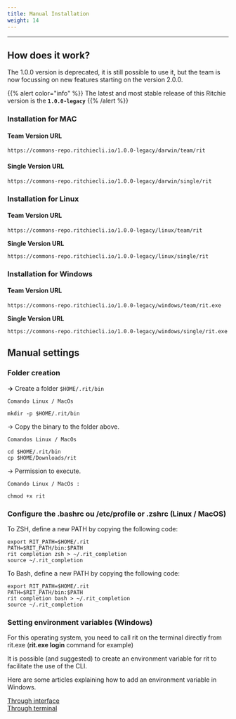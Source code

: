 ```yaml
---
title: Manual Installation
weight: 14
---
```


---

## How does it work? 

The 1.0.0 version is deprecated, it is still possible to use it, but the team is now focussing on new features starting on the version 2.0.0. 

{{% alert color="info" %}}
The latest and most stable release of this Ritchie version is the **`1.0.0-legacy`**
{{% /alert %}}

### 

### **Installation for MAC**

#### **Team Version URL**

```text
https://commons-repo.ritchiecli.io/1.0.0-legacy/darwin/team/rit
```

#### Single Version URL

```text
https://commons-repo.ritchiecli.io/1.0.0-legacy/darwin/single/rit
```



### **Installation for Linux**

#### **Team Version URL**

```text
https://commons-repo.ritchiecli.io/1.0.0-legacy/linux/team/rit
```

**Single Version URL**

```text
https://commons-repo.ritchiecli.io/1.0.0-legacy/linux/single/rit
```

### 

### **Installation for Windows** 

#### **Team Version URL**

```text
https://commons-repo.ritchiecli.io/1.0.0-legacy/windows/team/rit.exe
```

**Single Version URL**

```text
https://commons-repo.ritchiecli.io/1.0.0-legacy/windows/single/rit.exe
```

## **Manual settings** 

### **Folder creation**

**→** Create a folder  `$HOME/.rit/bin`

```text
Comando Linux / MacOs

mkdir -p $HOME/.rit/bin
```

→ Copy the binary to the folder above.

```text
Comandos Linux / MacOs

cd $HOME/.rit/bin 
cp $HOME/Downloads/rit
```

→ Permission to execute. 

```
Comando Linux / MacOs : 

chmod +x rit
```



### **Configure the .bashrc ou /etc/profile or .zshrc \(Linux / MacOS\)**

To ZSH, define a new PATH by copying the following code:

```text
export RIT_PATH=$HOME/.rit
PATH=$RIT_PATH/bin:$PATH
rit completion zsh > ~/.rit_completion
source ~/.rit_completion
```

To Bash, define a new PATH by copying the following code:

```text
export RIT_PATH=$HOME/.rit
PATH=$RIT_PATH/bin:$PATH
rit completion bash > ~/.rit_completion
source ~/.rit_completion
```



### Setting environment variables \(Windows\)

For this operating system, you need to call rit on the terminal directly from rit.exe \(**rit.exe login** command for example\) 

It is possible \(and suggested\) to create an environment variable for rit to facilitate the use of the CLI. 

Here are some articles explaining how to add an environment variable in Windows.

[Through interface](https://professor-falken.com/pt/windows/como-configurar-la-ruta-y-las-variables-de-entorno-en-windows-10/)  
[Through terminal](https://devcontent.com.br/artigos/windows/o-que-sao-como-alterar-criar-excluir-variaveis-de-ambiente)
